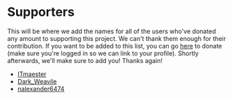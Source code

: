# Supporters

This will be where we add the names for all of the users who've donated any amount to supporting this project. We can't thank them enough for their contribution. If you want to be added to this list, you can go [here](https://pokedextracker.com/donate) to donate (make sure you're logged in so we can link to your profile). Shortly afterwards, we'll make sure to add you! Thanks again!

- [ITmaester](https://pokedextracker.com/u/ITmaester)
- [Dark_Weavile](https://pokedextracker.com/u/Dark_Weavile)
- [nalexander6474](https://pokedextracker.com/u/nalexander6474)
